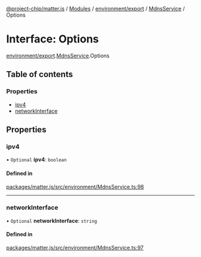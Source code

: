 [@project-chip/matter.js](../README.md) / [Modules](../modules.md) / [environment/export](../modules/environment_export.md) / [MdnsService](../modules/environment_export.MdnsService.md) / Options

# Interface: Options

[environment/export](../modules/environment_export.md).[MdnsService](../modules/environment_export.MdnsService.md).Options

## Table of contents

### Properties

- [ipv4](environment_export.MdnsService.Options.md#ipv4)
- [networkInterface](environment_export.MdnsService.Options.md#networkinterface)

## Properties

### ipv4

• `Optional` **ipv4**: `boolean`

#### Defined in

[packages/matter.js/src/environment/MdnsService.ts:98](https://github.com/project-chip/matter.js/blob/3adaded6/packages/matter.js/src/environment/MdnsService.ts#L98)

___

### networkInterface

• `Optional` **networkInterface**: `string`

#### Defined in

[packages/matter.js/src/environment/MdnsService.ts:97](https://github.com/project-chip/matter.js/blob/3adaded6/packages/matter.js/src/environment/MdnsService.ts#L97)
